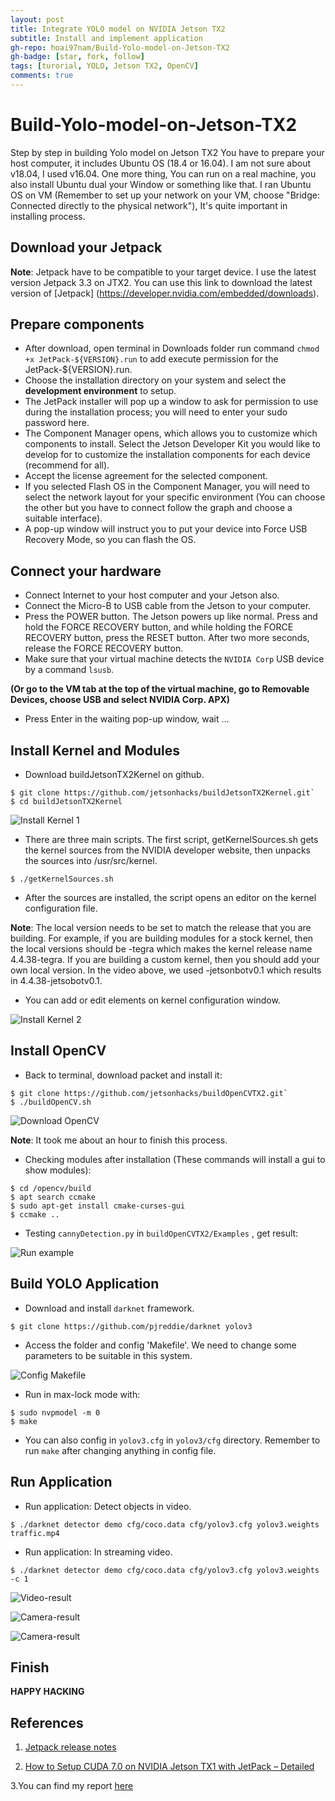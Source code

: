 ```yaml
---
layout: post
title: Integrate YOLO model on NVIDIA Jetson TX2
subtitle: Install and implement application
gh-repo: hoai97nam/Build-Yolo-model-on-Jetson-TX2
gh-badge: [star, fork, follow]
tags: [turorial, YOLO, Jetson TX2, OpenCV]
comments: true
---
```

# Build-Yolo-model-on-Jetson-TX2
Step by step in building Yolo model on Jetson TX2
You have to prepare your host computer, it includes Ubuntu OS (18.4 or 16.04). I am not sure about v18.04, I used v16.04. One more thing, You can run on a real machine, you also install Ubuntu dual your Window or something like that. I ran Ubuntu OS on VM (Remember to set up your network on your VM, choose "Bridge: Connected directly to the physical network"), It's quite important in installing process.
## Download your Jetpack
**Note**: Jetpack have to be compatible to your target device. I use the latest version Jetpack 3.3 on JTX2.
You can use this link to download the latest version of [Jetpack] (https://developer.nvidia.com/embedded/downloads).
## Prepare components
- After download, open terminal in Downloads folder run command `chmod +x JetPack-${VERSION}.run` to add execute permission for the JetPack-${VERSION}.run.
- Choose the installation directory on your system and select the **development environment** to setup.
- The JetPack installer will pop up a window to ask for permission to use during the installation process; you will need to enter your sudo password here.
- The Component Manager opens, which allows you to customize which components to install. Select the Jetson Developer Kit you would like to develop for to customize the installation components for each device (recommend for all).
- Accept the license agreement for the selected component.
- If you selected Flash OS in the Component Manager, you will need to select the network layout for your specific environment (You can choose the other but you have to connect follow the graph and choose a suitable interface).
- A pop-up window will instruct you to put your device into Force USB Recovery Mode, so you can flash the OS.
## Connect your hardware
- Connect Internet to your host computer and your Jetson also.
- Connect the Micro-B to USB cable from the Jetson to your computer.
- Press the POWER button. The Jetson powers up like normal. Press and hold the FORCE RECOVERY button, and while holding the FORCE RECOVERY button, press the RESET button. After two more seconds, release the FORCE RECOVERY button.
- Make sure that your virtual machine detects the `NVIDIA Corp` USB device by a command `lsusb`.

__(Or go to the VM tab at the top of the virtual machine, go to Removable Devices, choose USB and select NVIDIA Corp. APX)__
- Press Enter in the waiting pop-up window, wait ...

## Install Kernel and Modules
- Download buildJetsonTX2Kernel on github.
```
$ git clone https://github.com/jetsonhacks/buildJetsonTX2Kernel.git`
$ cd buildJetsonTX2Kernel
```

![Install Kernel 1](/img/ker1.png)

- There are three main scripts. The first script, getKernelSources.sh gets the kernel sources from the NVIDIA developer website, then unpacks the sources into /usr/src/kernel.

```
$ ./getKernelSources.sh
```
- After the sources are installed, the script opens an editor on the kernel configuration file.

**Note**: The local version needs to be set to match the release that you are building. For example, if you are building modules for a stock kernel, then the local versions should be -tegra which makes the kernel release name 4.4.38-tegra. If you are building a custom kernel, then you should add your own local version. In the video above, we used -jetsonbotv0.1 which results in 4.4.38-jetsobotv0.1.

- You can add or edit elements on kernel configuration window.

![Install Kernel 2](/img/ker2.png)

## Install OpenCV

- Back to terminal, download packet and install it:

```
$ git clone https://github.com/jetsonhacks/buildOpenCVTX2.git`
$ ./buildOpenCV.sh
```

![Download OpenCV](/img/cv4.png)

**Note**: It took me about an hour to finish this process. 

- Checking modules after installation (These commands will install a gui to show modules):

```
$ cd /opencv/build
$ apt search ccmake
$ sudo apt-get install cmake-curses-gui
$ ccmake ..
```

- Testing `cannyDetection.py` in `buildOpenCVTX2/Examples` , get result:

![Run example](/img/cv7.png)

## Build YOLO Application

- Download and install `darknet` framework.

```
$ git clone https://github.com/pjreddie/darknet yolov3
```

- Access the folder and config 'Makefile'. We need to change some parameters to be suitable in this system.

![Config Makefile](/img/y4.png)


- Run in max-lock mode with:

```
$ sudo nvpmodel -m 0
$ make
```

- You can also config in `yolov3.cfg` in `yolov3/cfg` directory. Remember to run `make` after changing anything in config file.

## Run Application

- Run application: Detect objects in video.

```
$ ./darknet detector demo cfg/coco.data cfg/yolov3.cfg yolov3.weights traffic.mp4
```
- Run application: In streaming video.

```
$ ./darknet detector demo cfg/coco.data cfg/yolov3.cfg yolov3.weights -c 1
```

![Video-result](/img/y2.png)

![Camera-result](/img/r2.png)

![Camera-result](/img/r3.png)

## Finish

**HAPPY HACKING**

## References
1. [Jetpack release notes](https://docs.nvidia.com/jetson/archives/jetpack-archived/jetpack-411/index.html#jetpack/4.1.1/release_notes.htm%3FTocPath%3D_____2%20128)

2. [How to Setup CUDA 7.0 on NVIDIA Jetson TX1 with JetPack – Detailed](https://www.slothparadise.com/setup-cuda-7-0-nvidia-jetson-tx1-jetpack-detailed/)

3.You can find my report [here](/docs/intern_nguyenhoainam.pdf)

